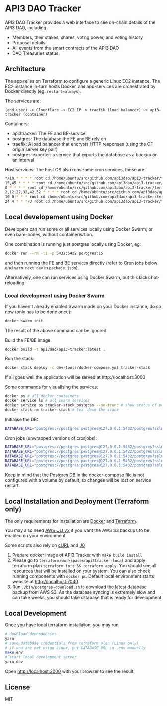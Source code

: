 # API3 DAO Tracker

API3 DAO Tracker provides a web interface to see
on-chain details of the API3 DAO, including:

- Members, their stakes, shares, voting power, and voting history
- Proposal details
- All events from the smart contracts of the API3 DAO
- DAO Treasuries status

## Architecture

The app relies on Terraform to configure a generic Linux EC2 instance.
The EC2 instance in-turn hosts Docker, and app-services are orchestrated by Docker directly (eg. `restart=always`).

The services are:

```
(end user) -> Cloudflare -> EC2 IP -> traefik (load balancer) -> api3-tracker (container)
```

Containers:

- api3tracker: The FE and BE-service
- postgres: The database the FE and BE rely on
- traefik: A load balancer that encrypts HTTP responses (using the CF origin server key pair)
- postgres-exporter: a service that exports the database as a backup on an interval

Host services:
The host OS also runs some cron services, these are:

```bash
*/10 * * * * root cd /home/ubuntu/src/github.com/api3dao/api3-tracker/terraform/workspaces/api3tracker-prod && ./bin/job_logs_download.sh >> /var/log/api3-logs-download.log 2>&1
15,45 * * * * root cd /home/ubuntu/src/github.com/api3dao/api3-tracker/terraform/workspaces/api3tracker-prod && ./bin/job_supply_download.sh >> /var/log/api3-supply-download.log 2>&1
0 * * * * root cd /home/ubuntu/src/github.com/api3dao/api3-tracker/terraform/workspaces/api3tracker-prod && ./bin/job_treasuries_download.sh >> /var/log/api3-treasuries-download.log 2>&1
2,12,22,32,42,52 * * * * root cd /home/ubuntu/src/github.com/api3dao/api3-tracker/terraform/workspaces/api3tracker-prod && ./bin/job_state_update.sh >> /var/log/api3-state-update.log 2>&1
10 0 * * * root cd /home/ubuntu/src/github.com/api3dao/api3-tracker/terraform/workspaces/api3tracker-prod && ./bin/job_shares_download.sh --tag . > /var/log/api3-shares-download.log 2>&1
24 4 * * */3 root cd /home/ubuntu/src/github.com/api3dao/api3-tracker/terraform/workspaces/api3tracker-prod && bash ./bin/postgres-backup.sh >> /var/log/postgres-backups.log 2>&1
```

## Local developement using Docker

Developers can run some or all services locally using Docker Swarm, or even bare-bones, without containerisation.

One combination is running just postgres locally using Docker, eg:

```bash
docker run --rm -ti -p 5432:5432 postgres:15
```

and then running the FE and BE services directly (refer to Cron jobs below and `yarn next dev` in `package.json`).

Alternatively, one can run services using Docker Swarm, but this lacks hot-reloading.

### Local development using Docker Swarm

If you haven't already enabled Swarm mode on your Docker instance, do so now (only has to be done once):

```bash
docker swarm init
```

The result of the above command can be ignored.

Build the FE/BE image:

```bash
docker build -t api3dao/api3-tracker:latest .
```

Run the stack:

```bash
docker stack deploy -c dev-tools/docker-compose.yml tracker-stack
```

If all goes well the application will be served at http://localhost:3000

Some commands for visualising the services:

```bash
docker ps # all docker containers
docker service ls # all swarm services
docker service ps tracker-stack_postgres --no-trunc # show status of postgres
docker stack rm tracker-stack # tear down the stack
```

Initialise the DB:

```bash
DATABASE_URL="postgres://postgres:postgres@127.0.0.1:5432/postgres?sslmode=disable" yarn prisma migrate deploy
```

Cron jobs (unwrapped versions of cronjobs):

```bash
DATABASE_URL="postgres://postgres:postgres@127.0.0.1:5432/postgres?sslmode=disable" TS_NODE_PROJECT=./tsconfig.cli.json yarn ts-node cli.ts logs download
DATABASE_URL="postgres://postgres:postgres@127.0.0.1:5432/postgres?sslmode=disable" TS_NODE_PROJECT=./tsconfig.cli.json yarn ts-node cli.ts supply download
DATABASE_URL="postgres://postgres:postgres@127.0.0.1:5432/postgres?sslmode=disable" TS_NODE_PROJECT=./tsconfig.cli.json yarn ts-node cli.ts treasuries download
DATABASE_URL="postgres://postgres:postgres@127.0.0.1:5432/postgres?sslmode=disable" TS_NODE_PROJECT=./tsconfig.cli.json yarn ts-node cli.ts shares download
DATABASE_URL="postgres://postgres:postgres@127.0.0.1:5432/postgres?sslmode=disable" API3TRACKER_ENDPOINT="ARCHIVE RPC URL" TS_NODE_PROJECT=./tsconfig.cli.json yarn ts-node cli.ts state update --rps-limit
```

Keep in mind that the Postgres DB in the docker-compose file is not configured with a volume by default, so changes will be lost on service restart.

## Local Installation and Deployment (Terraform only)

The only requirements for installation are [Docker](https://docs.docker.com/get-docker/)
and [Terraform](https://learn.hashicorp.com/tutorials/terraform/install-cli).

You may also need
[AWS CLI v2](https://docs.aws.amazon.com/cli/latest/userguide/getting-started-install.html)
if you want the AWS S3 backups to be enabled on your environment

Some scripts also rely on [cURL](https://curl.se/) and [JQ](https://jqlang.github.io/jq/)

1. Prepare docker image of API3 Tracker with `make build install`
2. Please go to `terraform/workspaces/api3tracker-local` and apply
   terraform plan `terraform init && terraform apply`. You should see
   all resources that will be installed on your system.
   You can also check running components with `docker ps`.
   Default local environment starts website at [http://localhost:7040](http://localhost:7040).
3. Run `./bin/postgres-download.sh` to download the latest database backup
   from AWS S3. As the database syncing is extremely slow and can take weeks,
   you should take database that is ready for development

## Local Development

Once you have local terraform installation, you may run

```sh
# download dependencies
yarn
# save database credentials from terraform plan (Linux only)
# if you are not usign Linux, put DATABASE_URL in .env manually
make env
# start local development server
yarn dev
```

Open [http://localhost:3000](http://localhost:3000)
with your browser to see the result.

## License

MIT
